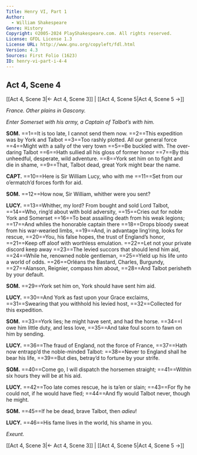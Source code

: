 ```yaml
---
Title: Henry VI, Part 1
Author: 
  - William Shakespeare
Genre: History
Copyright: ©2005-2024 PlayShakespeare.com. All rights reserved.
License: GFDL License 1.3
License URL: http://www.gnu.org/copyleft/fdl.html
Version: 4.3
Sources: First Folio (1623)
ID: henry-vi-part-i-4-4
---
```


## Act 4, Scene 4
[[Act 4, Scene 3|← Act 4, Scene 3]] | [[Act 4, Scene 5|Act 4, Scene 5 →]]

*France. Other plains in Gascony.*

*Enter Somerset with his army, a Captain of Talbot’s with him.*

**SOM.**
==1==It is too late, I cannot send them now.
==2==This expedition was by York and Talbot
==3==Too rashly plotted. All our general force
==4==Might with a sally of the very town
==5==Be buckled with. The over-daring Talbot
==6==Hath sullied all his gloss of former honor
==7==By this unheedful, desperate, wild adventure.
==8==York set him on to fight and die in shame,
==9==That, Talbot dead, great York might bear the name.

**CAPT.**
==10==Here is Sir William Lucy, who with me
==11==Set from our o’ermatch’d forces forth for aid.

**SOM.**
==12==How now, Sir William, whither were you sent?

**LUCY.**
==13==Whither, my lord? From bought and sold Lord Talbot,
==14==Who, ring’d about with bold adversity,
==15==Cries out for noble York and Somerset
==16==To beat assailing death from his weak legions;
==17==And whiles the honorable captain there
==18==Drops bloody sweat from his war-wearied limbs,
==19==And, in advantage ling’ring, looks for rescue,
==20==You, his false hopes, the trust of England’s honor,
==21==Keep off aloof with worthless emulation.
==22==Let not your private discord keep away
==23==The levied succors that should lend him aid,
==24==While he, renowned noble gentleman,
==25==Yield up his life unto a world of odds.
==26==Orléans the Bastard, Charles, Burgundy,
==27==Alanson, Reignier, compass him about,
==28==And Talbot perisheth by your default.

**SOM.**
==29==York set him on, York should have sent him aid.

**LUCY.**
==30==And York as fast upon your Grace exclaims,
==31==Swearing that you withhold his levied host,
==32==Collected for this expedition.

**SOM.**
==33==York lies; he might have sent, and had the horse.
==34==I owe him little duty, and less love,
==35==And take foul scorn to fawn on him by sending.

**LUCY.**
==36==The fraud of England, not the force of France,
==37==Hath now entrapp’d the noble-minded Talbot:
==38==Never to England shall he bear his life,
==39==But dies, betray’d to fortune by your strife.

**SOM.**
==40==Come go, I will dispatch the horsemen straight;
==41==Within six hours they will be at his aid.

**LUCY.**
==42==Too late comes rescue, he is ta’en or slain;
==43==For fly he could not, if he would have fled;
==44==And fly would Talbot never, though he might.

**SOM.**
==45==If he be dead, brave Talbot, then *adieu*!

**LUCY.**
==46==His fame lives in the world, his shame in you.

*Exeunt.*

[[Act 4, Scene 3|← Act 4, Scene 3]] | [[Act 4, Scene 5|Act 4, Scene 5 →]]